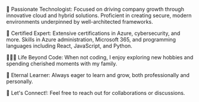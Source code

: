 🚀 Passionate Technologist: Focused on driving company growth through innovative cloud and hybrid solutions. Proficient in creating secure, modern environments underpinned by well-architected frameworks.

🏅 Certified Expert: Extensive certifications in Azure, cybersecurity, and more. Skills in Azure administration, Microsoft 365, and programming languages including React, JavaScript, and Python.

👨‍👩‍👦 Life Beyond Code: When not coding, I enjoy exploring new hobbies and spending cherished moments with my family.

🌱 Eternal Learner: Always eager to learn and grow, both professionally and personally.

🔗 Let's Connect!: Feel free to reach out for collaborations or discussions.
